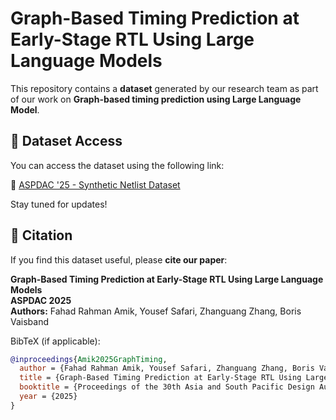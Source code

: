 # Graph-Based Timing Prediction at Early-Stage RTL Using Large Language Models  

This repository contains a **dataset** generated by our research team as part of our work on **Graph-based timing prediction using Large Language Model**.  

## 📂 Dataset Access  
You can access the dataset using the following link:  

🔗 [ASPDAC '25 - Synthetic Netlist Dataset](https://ucirvine-my.sharepoint.com/:f:/r/personal/bvaisban_ad_uci_edu/Documents/Repository/ASPDAC%2725%20-%20DATASET%20-%20Synthetic%20Netlist?csf=1&web=1&e=R282EH)  

Stay tuned for updates!  

## 📖 Citation  
If you find this dataset useful, please **cite our paper**:  

**Graph-Based Timing Prediction at Early-Stage RTL Using Large Language Models**  
**ASPDAC 2025**  
**Authors:** Fahad Rahman Amik, Yousef Safari, Zhanguang Zhang, Boris Vaisband  

BibTeX (if applicable):  
```bibtex
@inproceedings{Amik2025GraphTiming,
  author = {Fahad Rahman Amik, Yousef Safari, Zhanguang Zhang, Boris Vaisband},
  title = {Graph-Based Timing Prediction at Early-Stage RTL Using Large Language Models},
  booktitle = {Proceedings of the 30th Asia and South Pacific Design Automation Conference (ASPDAC 2025)},
  year = {2025}
}
